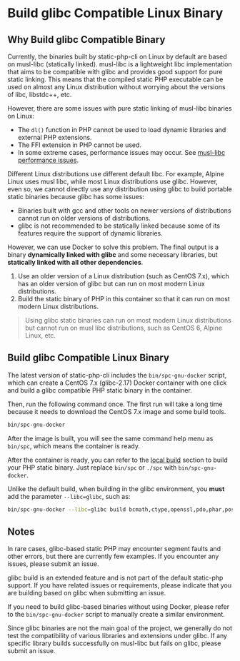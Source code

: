 # Build glibc Compatible Linux Binary

## Why Build glibc Compatible Binary

Currently, the binaries built by static-php-cli on Linux by default are based on musl-libc (statically linked). 
musl-libc is a lightweight libc implementation 
that aims to be compatible with glibc and provides good support for pure static linking. 
This means that the compiled static PHP executable can be used on almost any Linux distribution without worrying about the versions of libc, libstdc++, etc.

However, there are some issues with pure static linking of musl-libc binaries on Linux:

- The `dl()` function in PHP cannot be used to load dynamic libraries and external PHP extensions.
- The FFI extension in PHP cannot be used.
- In some extreme cases, performance issues may occur. See [musl-libc performance issues](https://github.com/php/php-src/issues/13648).

Different Linux distributions use different default libc. 
For example, Alpine Linux uses musl libc, while most Linux distributions use glibc. 
However, even so, we cannot directly use any distribution using glibc to build portable static binaries because glibc has some issues:

- Binaries built with gcc and other tools on newer versions of distributions cannot run on older versions of distributions.
- glibc is not recommended to be statically linked because some of its features require the support of dynamic libraries.

However, we can use Docker to solve this problem. 
The final output is a binary **dynamically linked with glibc** and some necessary libraries, 
but **statically linked with all other dependencies**.

1. Use an older version of a Linux distribution (such as CentOS 7.x), which has an older version of glibc but can run on most modern Linux distributions.
2. Build the static binary of PHP in this container so that it can run on most modern Linux distributions.

> Using glibc static binaries can run on most modern Linux distributions but cannot run on musl libc distributions, such as CentOS 6, Alpine Linux, etc.

## Build glibc Compatible Linux Binary

The latest version of static-php-cli includes the `bin/spc-gnu-docker` script, 
which can create a CentOS 7.x (glibc-2.17) Docker container with one click and build a glibc compatible PHP static binary in the container.

Then, run the following command once. 
The first run will take a long time because it needs to download the CentOS 7.x image and some build tools.

```bash
bin/spc-gnu-docker
```

After the image is built, you will see the same command help menu as `bin/spc`, which means the container is ready.

After the container is ready, you can refer to the [local build](./manual-build) section to build your PHP static binary. 
Just replace `bin/spc` or `./spc` with `bin/spc-gnu-docker`.

Unlike the default build, when building in the glibc environment, you **must** add the parameter `--libc=glibc`, such as:

```bash
bin/spc-gnu-docker --libc=glibc build bcmath,ctype,openssl,pdo,phar,posix,session,tokenizer,xml,zip --build-cli --debug
```

## Notes

In rare cases, glibc-based static PHP may encounter segment faults and other errors, but there are currently few examples. 
If you encounter any issues, please submit an issue.

glibc build is an extended feature and is not part of the default static-php support. 
If you have related issues or requirements, please indicate that you are building based on glibc when submitting an issue.

If you need to build glibc-based binaries without using Docker, 
please refer to the `bin/spc-gnu-docker` script to manually create a similar environment.

Since glibc binaries are not the main goal of the project, 
we generally do not test the compatibility of various libraries and extensions under glibc.
If any specific library builds successfully on musl-libc but fails on glibc, please submit an issue.
